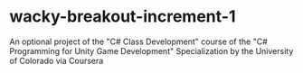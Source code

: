 # wacky-breakout-increment-1
An optional project of the "C# Class Development" course of the "C# Programming for Unity Game Development" Specialization by the University of Colorado via Coursera
